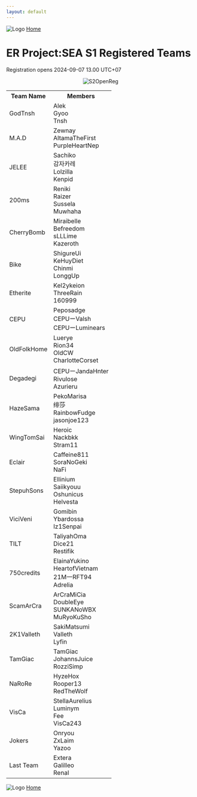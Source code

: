 ```yaml
---
layout: default
---
```


![Logo](https://kanziebub.github.io/ProjectSEA/assets/images/bullet_rev.png)
[Home](https://kanziebub.github.io/ProjectSEA/)

# **ER Project:SEA S1 Registered Teams**
Registration opens 2024-09-07 13.00 UTC+07

<p align="center">
  <img 
    src="https://kanziebub.github.io/ProjectSEA/assets/images/Project_Sea_2_Open_Registration.png" 
    alt="S2OpenReg" 
    style="max-height: 350px;">
</p>

<table>
  <tr>
    <th>Team Name</th>
    <th>Members</th>
  </tr>
  <tr>
    <td>GodTnsh</td>
    <td>Alek<br>Gyoo<br>Tnsh</td>
  </tr>
  <tr>
    <td>M.A.D</td>
    <td>Zewnay<br>AltamaTheFirst<br>PurpleHeartNep</td>
  </tr>
  <tr>
    <td>JELEE</td>
    <td>Sachiko<br>감자카레<br>Lolzilla<br>Kenpid</td>
  </tr>
  <tr>
    <td>200ms</td>
    <td>Reniki<br>Raizer<br>Sussela<br>Muwhaha</td>
  </tr>
  <tr>
    <td>CherryBomb</td>
    <td>Miraibelle<br>Befreedom<br>sLLLime<br>Kazeroth</td>
  </tr>
  <tr>
    <td>Bike</td>
    <td>ShigureUi<br>KeHuyDiet<br>Chinmi<br>LonggUp</td>
  </tr>
  <tr>
    <td>Etherite</td>
    <td>Kel2ykeion<br>ThreeRain<br>160999</td>
  </tr>
  <tr>
    <td>CEPU</td>
    <td>Peposadge<br>CEPUーValsh<br>CEPUーLuminears</td>
  </tr>
  <tr>
    <td>OldFolkHome</td>
    <td>Luerye<br>Rion34<br>OldCW<br>CharlotteCorset</td>
  </tr>
  <tr>
    <td>Degadegi</td>
    <td>CEPUーJandaHnter<br>Rivulose<br>Azurieru</td>
  </tr>
  <tr>
    <td>HazeSama</td>
    <td>PekoMarisa<br>绯莎<br>RainbowFudge<br>jasonjoe123</td>
  </tr>
  <tr>
    <td>WingTomSai</td>
    <td>Heroic<br>Nackbkk<br>Stram11</td>
  </tr>
  <tr>
    <td>Eclair</td>
    <td>Caffeine811<br>SoraNoGeki<br>NaFi</td>
  </tr>
  <tr>
    <td>StepuhSons</td>
    <td>Ellinium<br>Saiikyouu<br>Oshunicus<br>Helvesta</td>
  </tr>
  <tr>
    <td>ViciVeni</td>
    <td>Gomibin<br>Ybardossa<br>Iz1Senpai</td>
  </tr>
  <tr>
    <td>TILT</td>
    <td>TaliyahOma<br>Dice21<br>Restifik</td>
  </tr>
  <tr>
    <td>750credits</td>
    <td>ElainaYukino<br>HeartofVietnam<br>21M一RFT94<br>Adrelia</td>
  </tr>
  <tr>
    <td>ScamArCra</td>
    <td>ArCraMiCia<br>DoubleEye<br>SUNKANoWBX<br>MuRyoKuSho</td>
  </tr>
  <tr>
    <td>2K1Valleth</td>
    <td>SakiMatsumi<br>Valleth<br>Lyfin</td>
  </tr>
  <tr>
    <td>TamGiac</td>
    <td>TamGiac<br>JohannsJuice<br>RozziSimp</td>
  </tr>
  <tr>
    <td>NaRoRe</td>
    <td>HyzeHox<br>Rooper13<br>RedTheWolf</td>
  </tr>
  <tr>
    <td>VisCa</td>
    <td>StellaAurelius<br>Luminym<br>Fee<br>VisCa243</td>
  </tr>
  <tr>
    <td>Jokers</td>
    <td>Onryou<br>ZxLaim<br>Yazoo</td>
  </tr>
  <tr>
    <td>Last Team</td>
    <td>Extera<br>Galilleo<br>Renal</td>
  </tr>
</table>

![Logo](https://kanziebub.github.io/ProjectSEA/assets/images/bullet_rev.png)
[Home](https://kanziebub.github.io/ProjectSEA/)
